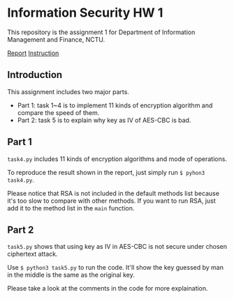 # Information Security HW 1
This repository is the assignment 1 for Department of Information Management and Finance, NCTU.

[Report](https://hackmd.io/@qAuHy4xqSx6CEV6YVNaGPw/Syq_hxtYD)
[Instruction](https://hackmd.io/@qAuHy4xqSx6CEV6YVNaGPw/Bk8BbhqKD)

## Introduction
This assignment includes two major parts. 
+ Part 1: task 1~4 is to implement 11 kinds of encryption algorithm and compare the speed of them.
+ Part 2: task 5 is to explain why key as IV of AES-CBC is bad.

## Part 1
`task4.py` includes 11 kinds of encryption algorithms and mode of operations. 

To reproduce the result shown in the report, just simply run `$ pyhon3 task4.py`.

Please notice that RSA is not included in the default methods list because it's too slow to compare with other methods. If you want to run RSA, just add it to the method list in the `main` function.

## Part 2
`task5.py` shows that using key as IV in AES-CBC is not secure under chosen ciphertext attack.

Use `$ python3 task5.py` to run the code. It'll show the key guessed by man in the middle is the same as the original key.

Please take a look at the comments in the code for more explaination. 

